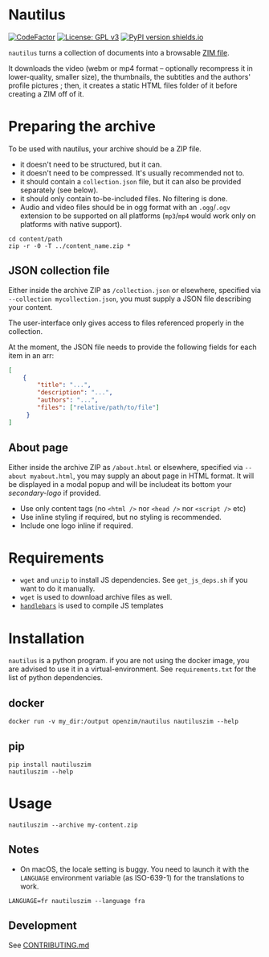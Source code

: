 Nautilus
=============

[![CodeFactor](https://www.codefactor.io/repository/github/openzim/nautilus/badge)](https://www.codefactor.io/repository/github/openzim/nautilus)
[![License: GPL v3](https://img.shields.io/badge/License-GPLv3-blue.svg)](https://www.gnu.org/licenses/gpl-3.0)
[![PyPI version shields.io](https://img.shields.io/pypi/v/nautiluszim.svg)](https://pypi.org/project/nautiluszim/)

`nautilus` turns a collection of documents into a browsable [ZIM file](https://openzim.org).

It downloads the video (webm or mp4 format – optionally recompress it in lower-quality, smaller size), the thumbnails, the subtitles and the authors' profile pictures ; then, it creates a static HTML files folder of it before creating a ZIM off of it.

# Preparing the archive

To be used with nautilus, your archive should be a ZIP file.
* it doesn't need to be structured, but it can.
* it doesn't need to be compressed. It's usually recommended not to.
* it should contain a `collection.json` file, but it can also be provided separately (see below).
* it should only contain to-be-included files. No filtering is done.
* Audio and video files should be in ogg format with an `.ogg`/`.ogv` extension to be supported on all platforms (`mp3`/`mp4` would work only on platforms with native support).

```
cd content/path
zip -r -0 -T ../content_name.zip *
```

## JSON collection file

Either inside the archive ZIP as `/collection.json` or elsewhere, 
specified via `--collection mycollection.json`, you must supply a JSON file describing your content.

The user-interface only gives access to files referenced properly in the collection.

At the moment, the JSON file needs to provide the following fields for each item in an arr:

``` JSON
[
    {
        "title": "...",
        "description": "...",
        "authors": "...",
        "files": ["relative/path/to/file"]
     }
]
```

## About page

Either inside the archive ZIP as `/about.html` or elsewhere, specified via `--about myabout.html`,
you may supply an about page in HTML format. It will be displayed in a modal popup and will be includeat its bottom your *secondary-logo* if provided.

* Use only content tags (no `<html />` nor `<head />` nor `<script />` etc)
* Use inline styling if required, but no styling is recommended.
* Include one logo inline if required.

# Requirements

* `wget` and `unzip` to install JS dependencies. See `get_js_deps.sh` if you want to do it manually.
* `wget` is used to download archive files as well.
* [`handlebars`](https://handlebarsjs.com) is used to compile JS templates

# Installation

`nautilus` is a python program. if you are not using the docker image, you are advised to use it in a virtual-environment. See `requirements.txt` for the list of python dependencies.

## docker

```
docker run -v my_dir:/output openzim/nautilus nautiluszim --help
```

## pip

```
pip install nautiluszim
nautiluszim --help
```

# Usage

```
nautiluszim --archive my-content.zip
```

## Notes

* On macOS, the locale setting is buggy. You need to launch it with the `LANGUAGE` environment variable (as ISO-639-1) for the translations to work.

```
LANGUAGE=fr nautiluszim --language fra
```

## Development

See [CONTRIBUTING.md](CONTRIBUTING.md)

